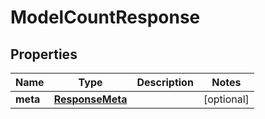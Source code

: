 

# ModelCountResponse


## Properties

Name | Type | Description | Notes
------------ | ------------- | ------------- | -------------
**meta** | [**ResponseMeta**](ResponseMeta.md) |  |  [optional]



